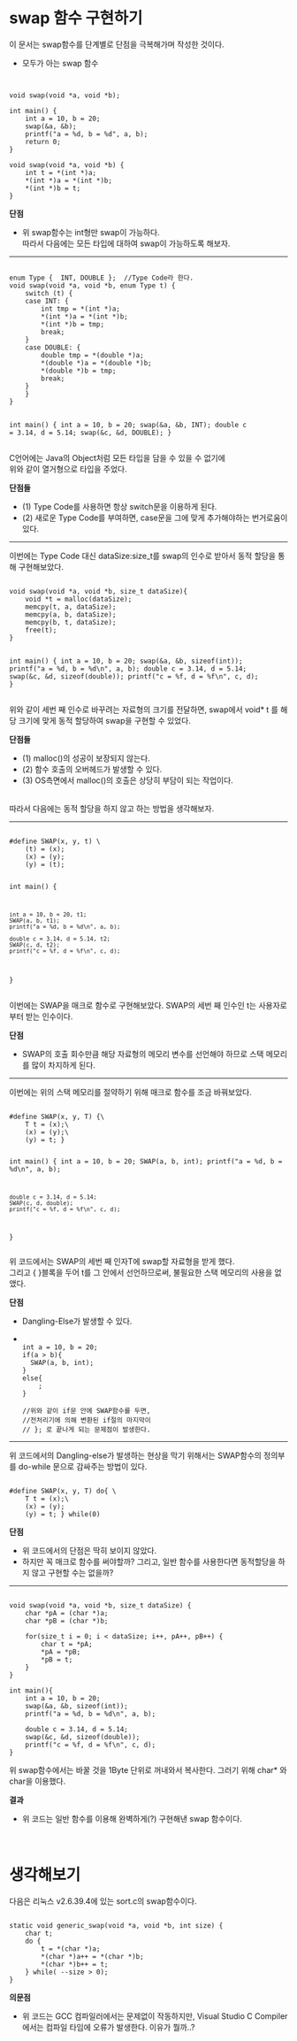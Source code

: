 swap 함수 구현하기
=================
이 문서는 swap함수를 단계별로 단점을 극복해가며 작성한 것이다.

* 모두가 아는 swap 함수
<pre><code>

void swap(void *a, void *b);

int main() {
	int a = 10, b = 20;
	swap(&a, &b);
	printf("a = %d, b = %d", a, b);
	return 0;
}

void swap(void *a, void *b) {
	int t = *(int *)a;
	*(int *)a = *(int *)b;
	*(int *)b = t;
}
</code></pre>

__단점__

*  위 swap함수는 int형만 swap이 가능하다.   
따라서 다음에는 모든 타입에 대하여 swap이 가능하도록 해보자.
<hr/>
<pre><code>
enum Type {  INT, DOUBLE };  //Type Code라 한다.
void swap(void *a, void *b, enum Type t) {
	switch (t) {
	case INT: {
		int tmp = *(int *)a;
		*(int *)a = *(int *)b;
		*(int *)b = tmp;
		break;
	}
	case DOUBLE: {
		double tmp = *(double *)a;
		*(double *)a = *(double *)b;
		*(double *)b = tmp;
		break;
	}
	}
}

int main() {
	int a = 10, b = 20;
	swap(&a, &b, INT);
	double c = 3.14, d = 5.14;
	swap(&c, &d, DOUBLE);
}
</code></pre>
C언어에는 Java의 Object처럼 모든 타입을 담을 수 있을 수 없기에   
위와 같이 열거형으로 타입을 주었다.

__단점들__

* (1) Type Code를 사용하면 항상 switch문을 이용하게 된다.
* (2) 새로운 Type Code를 부여하면, case문을 그에 맞게 추가해야하는 번거로움이 있다.
<hr/>
이번에는 Type Code 대신 dataSize:size_t를 swap의   
인수로 받아서 동적 할당을 통해 구현해보았다.
<pre><code>
void swap(void *a, void *b, size_t dataSize){
    void *t = malloc(dataSize);
    memcpy(t, a, dataSize);
    memcpy(a, b, dataSize);
    memcpy(b, t, dataSize);
    free(t);
}

int main() {
	int a = 10, b = 20;
	swap(&a, &b, sizeof(int));
	printf("a = %d, b = %d\n", a, b);
	double c = 3.14, d = 5.14;
	swap(&c, &d, sizeof(double));
	printf("c = %f, d = %f\n", c, d);
}
</code></pre>
위와 같이 세번 째 인수로 바꾸려는 자료형의 크기를 전달하면,
swap에서 void* t 를 해당 크기에 맞게 동적 할당하여
swap을 구현할 수 있었다.
<br/>

__단점들__

* (1) malloc()의 성공이 보장되지 않는다.
* (2) 함수 호출의 오버헤드가 발생할 수 있다.
* (3) OS측면에서 malloc()의 호출은 상당히 부담이 되는 작업이다.
<br/>
따라서 다음에는 동적 할당을 하지 않고 하는 방법을 생각해보자.
<hr/>
<pre><code>
#define SWAP(x, y, t) \
    (t) = (x);
    (x) = (y);
    (y) = (t);

int main() {
	
	int a = 10, b = 20, t1;
	SWAP(a, b, t1);
	printf("a = %d, b = %d\n", a, b);

	double c = 3.14, d = 5.14, t2;
	SWAP(c, d, t2);
	printf("c = %f, d = %f\n", c, d);
}
</code></pre>
이번에는 SWAP을 매크로 함수로 구현해보았다.
SWAP의 세번 째 인수인 t는 사용자로부터 받는 인수이다.

__단점__

* SWAP의 호출 회수만큼 해당 자료형의 메모리 변수를 선언해야 하므로 스택 메모리를 많이 차지하게 된다. 

<hr/>
이번에는 위의 스택 메모리를 절약하기 위해 매크로 함수를 조금 바꿔보았다.
<pre><code>
#define SWAP(x, y, T) {\
	T t = (x);\
	(x) = (y);\
	(y) = t; }

int main() {
	int a = 10, b = 20;
	SWAP(a, b, int);
	printf("a = %d, b = %d\n", a, b);

	double c = 3.14, d = 5.14;
	SWAP(c, d, double);
	printf("c = %f, d = %f\n", c, d);
}
</pre></code>
위 코드에서는 SWAP의 세번 째 인자T에 swap할 자료형을 받게 했다.   
그리고 { }블록을 두어 t를 그 안에서 선언하므로써, 불필요한 스택 메모리의 사용을 없앴다.

__단점__

* Dangling-Else가 발생할 수 있다.
* <pre><code>
  int a = 10, b = 20;
  if(a > b){
    SWAP(a, b, int);
  }
  else{
      ;
  }

  //위와 같이 if문 안에 SWAP함수를 두면,
  //전처리기에 의해 변환된 if절의 마지막이
  // }; 로 끝나게 되는 문제점이 발생한다.
  </code></pre>

<hr/>
위 코드에서의 Dangling-else가 발생하는 현상을   
막기 위해서는 SWAP함수의 정의부를 do-while 문으로   
감싸주는 방법이 있다.
<pre><code>
#define SWAP(x, y, T) do{ \
    T t = (x);\
    (x) = (y);
    (y) = t; } while(0)
</code></pre>

__단점__

* 위 코드에서의 단점은 딱히 보이지 않았다. 
* 하지만 꼭 매크로 함수를 써야할까? 그리고, 일반 함수를   사용한다면 동적할당을 하지 않고 구현할 수는 없을까?
<hr/>

<pre style="width:500px"><code>
void swap(void *a, void *b, size_t dataSize) {
    char *pA = (char *)a;
    char *pB = (char *)b;

    for(size_t i = 0; i < dataSize; i++, pA++, pB++) {
        char t = *pA;
        *pA = *pB;
        *pB = t;
    }
}

int main(){
    int a = 10, b = 20;
	swap(&a, &b, sizeof(int));
	printf("a = %d, b = %d\n", a, b);

	double c = 3.14, d = 5.14;
	swap(&c, &d, sizeof(double));
	printf("c = %f, d = %f\n", c, d);
}
</code></pre>

위 swap함수에서는 바꿀 것을 1Byte 단위로 꺼내와서   복사한다. 그러기 위해 char* 와 char을 이용했다.

__결과__

* 위 코드는 일반 함수를 이용해 완벽하게(?) 구현해낸 swap 함수이다.

<br/>
<h1>생각해보기</h1>
다음은 리눅스 v2.6.39.4에 있는 sort.c의 swap함수이다.
<pre style="width:500px;"><code>
static void generic_swap(void *a, void *b, int size) {
    char t;
    do {
        t = *(char *)a;
        *(char *)a++ = *(char *)b;
        *(char *)b++ = t;
    } while( --size > 0);
}
</code></pre>

__의문점__

* 위 코드는 GCC 컴파일러에서는 문제없이 작동하지만, Visual Studio C Compiler에서는 컴파일 타임에 오류가 발생한다. 이유가 뭘까..?